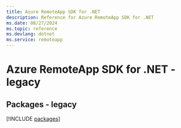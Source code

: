```yaml
---
title: Azure RemoteApp SDK for .NET
description: Reference for Azure RemoteApp SDK for .NET
ms.date: 08/27/2024
ms.topic: reference
ms.devlang: dotnet
ms.service: remoteapp
---
```

# Azure RemoteApp SDK for .NET - legacy
## Packages - legacy
[!INCLUDE [packages](remoteapp-index.md)]
